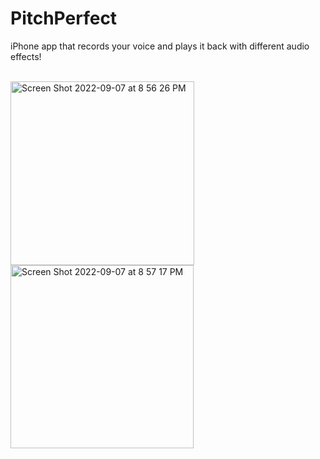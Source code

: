 # PitchPerfect


<p>iPhone app that records your voice and plays it back with different audio effects!<p>
<br>
<img width="294" alt="Screen Shot 2022-09-07 at 8 56 26 PM" src="https://user-images.githubusercontent.com/43079358/189023892-500122cb-0953-41a8-b73a-ce0718f75629.png">
<img width="293" alt="Screen Shot 2022-09-07 at 8 57 17 PM" src="https://user-images.githubusercontent.com/43079358/189023910-980f4a8f-0252-4d37-a900-24c960b811cf.png">

